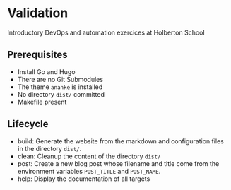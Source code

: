 # Validation
Introductory DevOps and automation exercices at Holberton School

## Prerequisites
*   Install Go and Hugo
*   There are no Git Submodules
*   The theme `ananke` is installed
*   No directory `dist/` committed
*   Makefile present

## Lifecycle
*   build: Generate the website from the markdown and configuration files in the directory `dist/`.
*   clean: Cleanup the content of the directory `dist/`
*   post: Create a new blog post whose filename and title come from the
    environment variables `POST_TITLE` and `POST_NAME`.
*   help: Display the documentation of all targets

